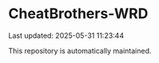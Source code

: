 # CheatBrothers-WRD

Last updated: 2025-05-31 11:23:44

This repository is automatically maintained.
